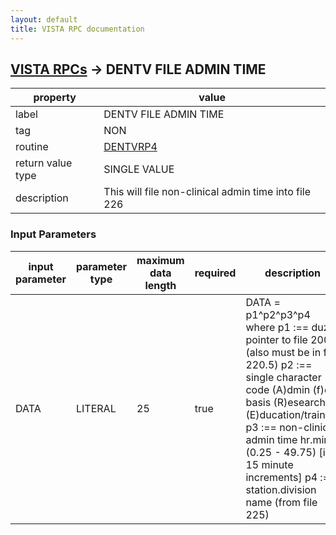 ```yaml
---
layout: default
title: VISTA RPC documentation
---
```




## [VISTA RPCs](TableOfContent.md) &#8594; DENTV FILE ADMIN TIME 

 property | value 
--- | --- 
 label | DENTV FILE ADMIN TIME
 tag | NON
 routine | [DENTVRP4](http://code.osehra.org/dox/Routine_DENTVRP4_source.html)
 return value type | SINGLE VALUE
 description | This will file non-clinical admin time into file 226

### Input Parameters

| input parameter | parameter type | maximum data length | required | description | 
| --- | --- | --- | --- | --- | 
| DATA | LITERAL | 25 | true | DATA = p1^p2^p3^p4 where  p1 :== duz - pointer to file 200 (also must be in file 220.5)  p2 :== single character code (A)dmin  (f)ee basis  (R)esearch         (E)ducation/training  p3 :== non-clinical admin time hr.min (0.25 - 49.75)         [in 15 minute increments]  p4 :== station.division name (from file 225) | 